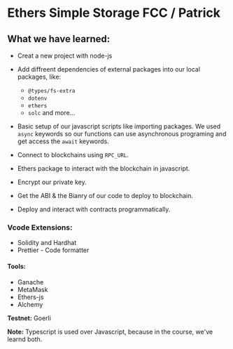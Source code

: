 # Ethers Simple Storage FCC / Patrick

## What we have learned:

-   Creat a new project with node-js
-   Add diffreent dependencies of external packages into our local packages, like:

    -   `@types/fs-extra`
    -   `dotenv`
    -   `ethers`
    -   `solc` and more...

-   Basic setup of our javascript scripts like importing packages.
    We used `async` keywords so our functions can use asynchronous programing and get access the `await` keywords.

-   Connect to blockchains using `RPC_URL`.
-   Ethers package to interact with the blockchain in javascript.
-   Encrypt our private key.
-   Get the ABI & the Bianry of our code to deploy to blockchain.
-   Deploy and interact with contracts programmatically.

### Vcode Extensions:

-   Solidity and Hardhat
-   Prettier - Code formatter

#### Tools:

-   Ganache
-   MetaMask
-   Ethers-js
-   Alchemy

**Testnet:** Goerli

**Note:** Typescript is used over Javascript, because in the course, we've learnd both.
